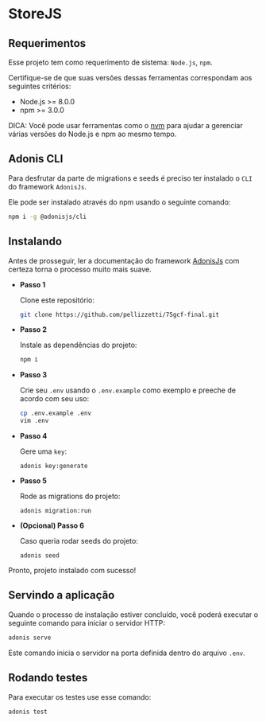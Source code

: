 # StoreJS

## Requerimentos

Esse projeto tem como requerimento de sistema: `Node.js`, `npm`.

Certifique-se de que suas versões dessas ferramentas correspondam aos seguintes critérios:

- Node.js >= 8.0.0
- npm >= 3.0.0

DICA: Você pode usar ferramentas como o [nvm](https://github.com/creationix/nvm) para ajudar a gerenciar várias versões do Node.js e npm ao mesmo tempo.

## Adonis CLI

Para desfrutar da parte de migrations e seeds é preciso ter instalado o `CLI` do framework `AdonisJs`.

Ele pode ser instalado através do npm usando o seguinte comando:
```sh
npm i -g @adonisjs/cli
```

## Instalando

Antes de prosseguir, ler a documentação do framework [AdonisJs](https://adonisjs.com/docs/4.1/about)
com certeza torna o processo muito mais suave.

  - **Passo 1**

    Clone este repositório:
    ```sh
    git clone https://github.com/pellizzetti/75gcf-final.git
    ```

  - **Passo 2**

    Instale as dependências do projeto:
    ```sh
    npm i
    ```

  - **Passo 3**

    Crie seu `.env` usando o `.env.example` como exemplo e preeche de acordo com seu uso:
    ```sh
    cp .env.example .env
    vim .env
    ```

  - **Passo 4**

    Gere uma `key`:
    ```
    adonis key:generate
    ```

  - **Passo 5**

    Rode as migrations do projeto:
    ```
    adonis migration:run
    ```
    
  - **(Opcional) Passo 6**
  
    Caso queria rodar seeds do projeto:
    ```
    adonis seed
    ```
    
Pronto, projeto instalado com sucesso!

## Servindo a aplicação

Quando o processo de instalação estiver concluído, você poderá executar o seguinte comando para iniciar o servidor HTTP:
```sh
adonis serve
```
Este comando inicia o servidor na porta definida dentro do arquivo `.env`.

## Rodando testes

Para executar os testes use esse comando:

```
adonis test
```
